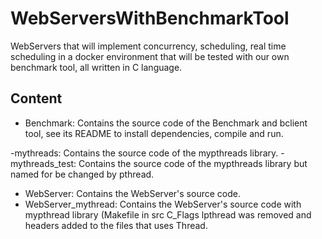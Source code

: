 # WebServersWithBenchmarkTool
WebServers that will implement concurrency, scheduling, real time scheduling in a docker environment that will be tested with our own benchmark tool, all written in C language.


## Content
- Benchmark: Contains the source code of the Benchmark and bclient tool, see its README to install dependencies, compile and run.

-mythreads: Contains the source code of the mypthreads library.
-mythreads_test: Contains the source code of the mypthreads library but named for be changed by pthread.
- WebServer: Contains the WebServer's source code.
- WebServer_mythread: Contains the WebServer's source code with mypthread library (Makefile in src C_Flags lpthread was removed and headers added to the files that uses Thread.